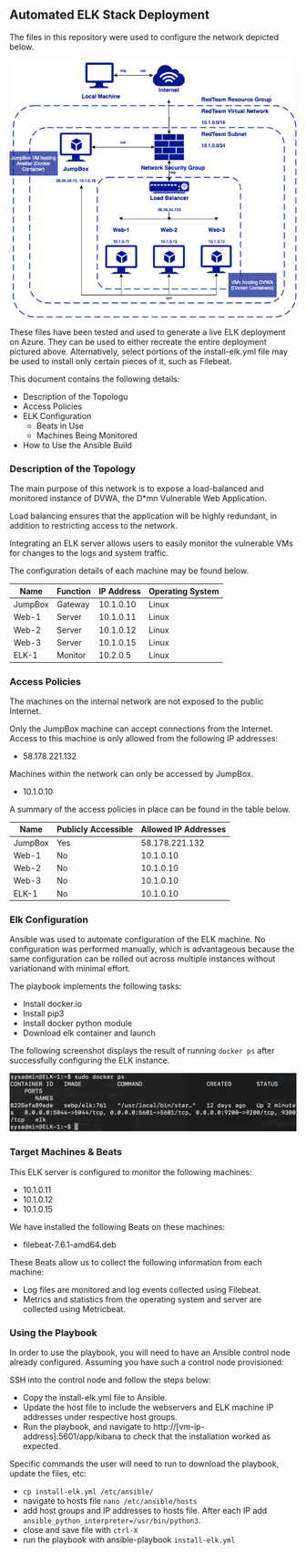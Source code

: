 ## Automated ELK Stack Deployment

The files in this repository were used to configure the network depicted below.

![image](Diagrams/Activity_One_Solution.png)

These files have been tested and used to generate a live ELK deployment on Azure. They can be used to either recreate the entire deployment pictured above. Alternatively, select portions of the install-elk.yml file may be used to install only certain pieces of it, such as Filebeat.

This document contains the following details:
- Description of the Topologu
- Access Policies
- ELK Configuration
  - Beats in Use
  - Machines Being Monitored
- How to Use the Ansible Build


### Description of the Topology

The main purpose of this network is to expose a load-balanced and monitored instance of DVWA, the D*mn Vulnerable Web Application.

Load balancing ensures that the application will be highly redundant, in addition to restricting access to the network.

Integrating an ELK server allows users to easily monitor the vulnerable VMs for changes to the logs and system traffic.

The configuration details of each machine may be found below.

| Name    | Function | IP Address | Operating System |
|---------|----------|------------|------------------|
| JumpBox | Gateway  | 10.1.0.10  | Linux            |
| Web-1   | Server   | 10.1.0.11  | Linux            |
| Web-2   | Server   | 10.1.0.12  | Linux            |
| Web-3   | Server   | 10.1.0.15  | Linux            |
| ELK-1   | Monitor  | 10.2.0.5   | Linux            |

### Access Policies

The machines on the internal network are not exposed to the public Internet. 

Only the JumpBox machine can accept connections from the Internet. Access to this machine is only allowed from the following IP addresses:
- 58.178.221.132

Machines within the network can only be accessed by JumpBox.
- 10.1.0.10

A summary of the access policies in place can be found in the table below.

| Name    | Publicly Accessible | Allowed IP Addresses |
|---------|---------------------|----------------------|
| JumpBox | Yes                 | 58.178.221.132       |
| Web-1   | No                  | 10.1.0.10            |
| Web-2   | No                  | 10.1.0.10            |
| Web-3   | No                  | 10.1.0.10            |
| ELK-1   | No                  | 10.1.0.10            |

### Elk Configuration

Ansible was used to automate configuration of the ELK machine. No configuration was performed manually, which is advantageous because the same configuration can be rolled out across multiple instances without variationand with minimal effort.

The playbook implements the following tasks:
- Install docker.io
- Install pip3
- Install docker python module
- Download elk container and launch

The following screenshot displays the result of running `docker ps` after successfully configuring the ELK instance.

![image](Images/docker_ps_output.png)

### Target Machines & Beats
This ELK server is configured to monitor the following machines:
- 10.1.0.11
- 10.1.0.12
- 10.1.0.15

We have installed the following Beats on these machines:
- filebeat-7.6.1-amd64.deb

These Beats allow us to collect the following information from each machine:
- Log files are monitored and log events collected using Filebeat. 
- Metrics and statistics from the operating system and server are collected using Metricbeat.

### Using the Playbook
In order to use the playbook, you will need to have an Ansible control node already configured. Assuming you have such a control node provisioned: 

SSH into the control node and follow the steps below:
- Copy the install-elk.yml file to Ansible.
- Update the host file to include the webservers and ELK machine IP addresses under respective host groups.
- Run the playbook, and navigate to http://[vm-ip-address]:5601/app/kibana to check that the installation worked as expected.


Specific commands the user will need to run to download the playbook, update the files, etc:
- `cp install-elk.yml /etc/ansible/`
- navigate to hosts file `nano /etc/ansible/hosts`
- add host groups and IP addresses to hosts file. After each IP add `ansible_python_interpreter=/usr/bin/python3`.
- close and save file with `ctrl-X`
- run the playbook with ansible-playbook `install-elk.yml`

